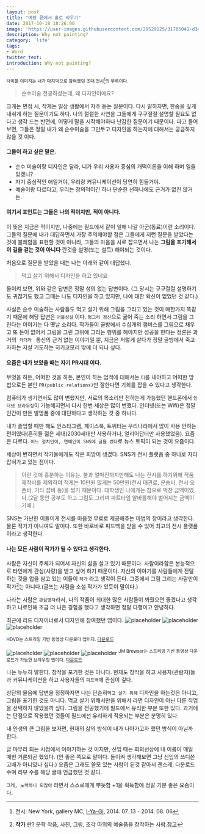```yaml
---
layout: post
title: "벼랑 끝에서 홀로 싸우기"
date: 2017-10-18 18:26:00
image: 'https://user-images.githubusercontent.com/29529125/31705041-d344fc48-b41e-11e7-8c8a-c599a103b2e2.jpg'
description: Why not painting?
category: 'life'
tags:
- Word
twitter_text: .
introduction: Why not painting?
---
```

<sup>타이틀 이미지는 내가 마지막으로 참여했던 초대 전시[^mc-gallery]의 부록이다. </sup>

> 순수미술 전공하셨는데, 왜 디자인이에요? 

크게는 면접 시, 작게는 일상 생활에서 자주 듣는 질문이다. 
다시 말하자면, 한숨을 깊게 내쉬게 하는 질문이기도 하다. 
나의 절절한 사연을 그들에게 구구절절 설명할 필요도 없다고 생각 드는 반면에, 어떻게 말을 시작해야하나 난감한 질문이기 때문이다.
파고 들어보면, 그들은 정말 내가 왜 순수미술을 그만두고 디자인을 하는지에 대해서는 궁금하지 않을 것 이다.

#### 그들이 하고 싶은 말은.
- 순수 미술이랑 디자인은 달라, 니가 우리 사용자 중심의 개떡이론을 이해 하며 일을 있겠니?
- 자기 중심적인 애일거야, 우리랑 커뮤니케이션이 당연히 힘들거야.
- 예술이랑 다르다고, 우리는 창의적이긴 하나 단순한 선하나에도 근거가 없진 않거든.

#### 여기서 포인트는 그들은 나의 적이지만, 적이 아니다. 
이 뜻은 지금은 적이지만, 나중에는 필드에서 같이 일해 나갈 아군(동료)이란 소리이다.
그들의 질문에 내가 대답하면서 가장 주의해야할 점은 그들에게 저런 질문을 받았다는 것에 불쾌함을 표현할 것이 아니라, 그들의 마음을 사로 잡으면서 나는 **그림을 포기해서 이 길을 걷는 것이 아니다** 란것을 설명(또는 설득) 해야되는 것이다.

처음으로 질문을 받았을 때는 나는 아래와 같이 대답했다.
> 먹고 살기 위해서 디자인을 하고 있네요

돌이켜 보면, 위와 같은 답변은 정말 성의 없는 답변이다. (그 당시는 구구절절 설명하기도 귀찮기도 했고 그때는 나도 디자인을 하고 있지만, 나에 대한 확신이 없었던 것 같다.)

사실은 순수 미술하는 사람들도 먹고 살기 위해 그림을 그리고 있는 것이 매한가지 똑같기 때문에 해당 답변은 `어불성설` 이다. `헝그리 정신`으로 굶어 죽는 소리 하면서 그림을 그린다는 이야기는 다 옛날 소리다. 작가들이 골방에서 수십개의 캠버스를 그림으로 채우고 또 돈이 없어서 그림을 그린 그위에 그리는 행위를 해야지만 성공을 한다는 정론은 과거의  `카더라 ` 통신의 근거 없는 이야기일 뿐, 지금은 저렇게 살다가 정말 골방에서 죽고자하는 자살 기도하는 히키코모리 밖에 더 되나 싶다.

#### 요즘은 내가 보았을 때는 자기 PR시대 이다. 
무엇을 하든, 어떠한 것을 하든, 본인이 하는 업적에 대해서는 `티`를 내야하고 어떠한 방법으로든 본인 `PR(public relations)`만 잘한다면 기회를 잡을 수 있다고 생각한다. 

컴퓨터가 생기면서도 많이 변했지만, 서로의 목소리만 전하는게 가능했던 핸드폰에서 `인터넷 브라우징`이 가능해지면서 다시 한번 세상은 많이 변했다. 인터넷(또는 Wifi)은 정말 인간이 만든 발명품 중에 대단하다고 생각하는 것 중 하나다. 

내가 졸업할 때만 해도 인스타그램, 페이스북, 트위터는 우리나라에서 많이 사용 안하는 편이였다(흔히들 젊은 세대(2030세대만 사용하거나, 얼리어답터만 사용했었음). 요즘은 다르다. `어느 정치인이, 연예인이 SNS에 글을 썼다`로 뉴스 토픽이 되는 것이 요즘이다.

세상이 변하면서 작가들에게도 작은 희망이 생겼다. SNS가 전시 플랫폼 중 하나로 자리 잡혀가고 있는 점이다. 

> 이런 것에 흥분하는 이유는. 불과 얼마진까지만해도 나는 전시를 하기위해 작품 제작비를 제외하여 적게는 10만원 많게는 50만원(전시 대관료, 운송비, 전시 오픈비, 기타 잡비 등)을 썼기 때문이다. 대학생인 나에게는 참으로 벅찬 금액이였다.(2달 동안 공부도 하고 그림도 그리며 파트타임 알바를해야 벌어지는 금액이기에.)

SNS는 가난한 이들이게 전시를 마음껏 무료로 제공해주는 마법의 장이라고 생각한다. 물론 작가가 아니여도 말이다. 또한 바로바로 피드백을 받을 수 있어 최고의 전시 플랫폼이라고 생각한다.

#### 나는 모든 사람이 작가가 될 수 있다고 생각한다. 
사람은 자신이 주체가 되어서 자신의 삶을 살고 있기 때문이다. 사람이라함은 본능적으로 타인에게 관심(사랑)을 받고 싶어 하기 때문이다. 자신의 이야기를 사람들에게 전달하는 것을 업을 삼고 있는 이들이 `작가` 라고 생각이 든다. 그중에서 그림 그리는 사람만이 작가[^writer]는 아니다.(글쓰는 사람을 소설 작가가 있듯이 말이다.)

나라는 사람은 `관심병자`라서, 나의 작품이 최대한 많은 사람들이 봐줬으면 좋겠다고 생각하고 나로인해 조금 더 나은 경험을 했다고 생각하면 정말 다행이고 안녕하다.

최근에 리드 디자이너로서 디자인에 참여했던 앱이다.
![placeholder](https://user-images.githubusercontent.com/29529125/31710054-d92dcc88-b42e-11e7-9c7b-3e98e36e4ea4.gif)
![placeholder](https://user-images.githubusercontent.com/29529125/31710611-7a2fcfc2-b430-11e7-9ff0-1f8959e1bd25.png)
![placeholder](https://user-images.githubusercontent.com/29529125/31710618-80aadd1a-b430-11e7-9f70-dcd30d27577a.png)

<sup>HDVD는 스트리밍 기반 동영상 다운로더 앱이다. [다운로드](https://play.google.com/store/apps/details?id=com.ne.hdv) </sup>

![placeholder](https://user-images.githubusercontent.com/29529125/31710008-bac359de-b42e-11e7-98af-f1f913be8310.gif)
![placeholder](https://user-images.githubusercontent.com/29529125/31710711-c8b026c4-b430-11e7-9e4a-e6865c73faf5.png)
![placeholder](https://user-images.githubusercontent.com/29529125/31710723-d4227034-b430-11e7-9ee3-de13976f5b18.png)
<sup>JM Browser는 스트리밍 기반 동영상 다운로드가 가능한 브라우징 앱이다. [다운로드](https://play.google.com/store/apps/details?id=io.jmobile.browser) </sup>

나는 누누히 말한다. 창작을 포기한 것은 아니다. 현재도 창작을 하고 사용자(관람자)들과 커뮤니케이션을 하고 사용자들의 `피드백`에 관심이 깊다.

상단의 물음에 답변을 정정하자면 나는 단순히`먹고 살기 위해` 디자인을 하는것은 아니고, 그림을 포기한 것도 아니다. 먹고 살기 위해서만을 위해서 라면 디자인이 아닌 다른 직업을 선택하지 않았을까 싶다. 그림을 전공했기에 필드에서 유리한 부분 또한 있다. 과거에는 단점으로 작용했던 것들이 필드에선 유리하게 적용되는 부분은 분명히 있다.

내 인생의 큰 그림을 보자면, 현재의 삶의 방식이 내가 나아가고자 했던 방식이 아닐까 한다.

글 마무리 되는 시점에서 이야기하는 것 이지만, 신입 때는 회의선상에 내 이름이 매일 매번 거론되곤 했었다. (안 좋은 쪽으로 말이다. 돌이켜 생각해보면 그냥 신입의 쓰디쓴 고배가 아니였나 싶다.) 요즘은 그래도 쓸모 있는 사람이 된것 같아서 괜스레, 다운로드 수며 리뷰 수를 해당 글에 언급했던 것 같다. 

`그래, 노력하니 되잖아` 라면서 스스로에게 뿌듯함 +1을 획득함에 정말 기분 좋은 요즘이다.


[^writer]: **작가** 란? 문학 작품, 사진, 그림, 조각 따위의 예술품을 창작하는 사람.[참고](http://krdic.naver.com/detail.nhn?docid=31904000)
[^mc-gallery]: 전시: New York, gallery MC, [I-Ya-Gi](http://www.gallerymc.org/h/i-ya-gi-that-connote-you-and-me/), 2014. 07. 13 - 2014. 08. 06
